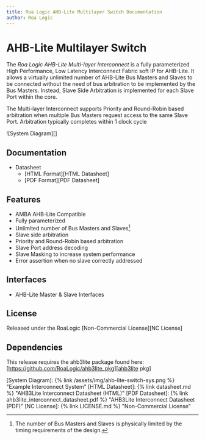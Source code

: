 ```yaml
---
title: Roa Logic AHB-Lite Multilayer Switch Documentation
author: Roa Logic
---
```


# AHB-Lite Multilayer Switch

The *Roa Logic AHB-Lite Multi-layer Interconnect* is a fully parameterized High Performance, Low Latency Interconnect Fabric soft IP for AHB-Lite. It allows a virtually unlimited number of AHB-Lite Bus Masters and Slaves to be connected without the need of bus arbitration to be implemented by the Bus Masters. Instead, Slave Side Arbitration is implemented for each Slave Port within the core.

The Multi-layer Interconnect supports Priority and Round-Robin based arbitration when multiple Bus Masters request access to the same Slave Port. Arbitration typically completes within 1 clock cycle

![System Diagram][]

## Documentation

- Datasheet
  - [HTML Format][HTML Datasheet]
  - [PDF Format][PDF Datasheet]

## Features

- AMBA AHB-Lite Compatible
- Fully parameterized
- Unlimited number of Bus Masters and Slaves[^1]
- Slave side arbitration
- Priority and Round-Robin based arbitration
- Slave Port address decoding
- Slave Masking to increase system performance
- Error assertion when no slave correctly addressed

## Interfaces

- AHB-Lite Master & Slave Interfaces

## License

Released under the RoaLogic [Non-Commercial License][NC License]

## Dependencies

This release requires the ahb3lite package found here: [https://github.com/RoaLogic/ahb3lite_pkg][ahb3lite pkg]

[^1]: The number of Bus Masters and Slaves is physically limited by the timing requirements of the design.

[GitHub Pages]:   https://roalogic.github.io/ahb3lite-interconnect "GitHub Pages Documentation"
[ahb3lite pkg]:   https://github.com/RoaLogic/ahb3lite_pkg "ahb3lite submodule"

[System Diagram]: {% link /assets/img/ahb-lite-switch-sys.png %} "Example Interconnect System"
[HTML Datasheet]: {% link datasheet.md %} "AHB3Lite Interconnect Datasheet (HTML)"
[PDF Datasheet]:  {% link ahb3lite_interconnect_datasheet.pdf %} "AHB3Lite Interconnect Datasheet (PDF)"
[NC License]:     {% link LICENSE.md %} "Non-Commercial License"

